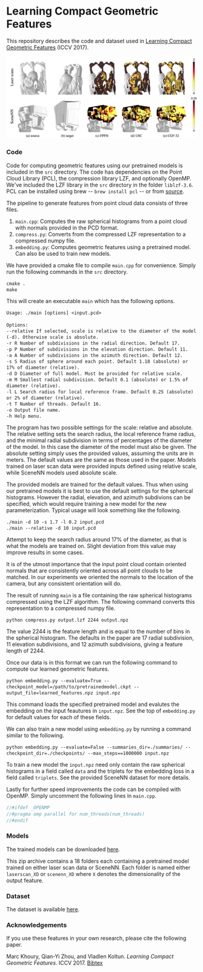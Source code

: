 # Learning Compact Geometric Features

This repository describes the code and dataset used in [Learning Compact Geometric Features](https://arxiv.org/abs/1709.05056) (ICCV 2017).

![](./images/features.png)

### Code

Code for computing geometric features using our pretrained models is included in the `src` directory. The code has dependencies on the Point Cloud Library (PCL), the compression library LZF, and optionally OpenMP. We've included the LZF library in the `src` directory in the folder `liblzf-3.6`. PCL can be installed using brew -- `brew install pcl` -- or from [source](https://github.com/PointCloudLibrary/pcl).

The pipeline to generate features from point cloud data consists of three files.
1. `main.cpp`: Computes the raw spherical histograms from a point cloud with normals provided in the PCD format.
2. `compress.py`: Converts from the compressed LZF representation to a compressed numpy file.
3. `embedding.py`: Computes geometric features using a pretrained model. Can also be used to train new models.

We have provided a cmake file to compile `main.cpp` for convenience. Simply run the following commands in the `src` directory.

```
cmake .
make
```

This will create an executable `main` which has the following options.

```
Usage: ./main [options] <input.pcd>

Options: 
--relative If selected, scale is relative to the diameter of the model (-d). Otherwise scale is absolute.
-r R Number of subdivisions in the radial direction. Default 17.
-p P Number of subdivisions in the elevation direction. Default 11.
-a A Number of subdivisions in the azimuth direction. Default 12.
-s S Radius of sphere around each point. Default 1.18 (absolute) or 17% of diameter (relative).
-d D Diameter of full model. Must be provided for relative scale.
-m M Smallest radial subdivision. Default 0.1 (absolute) or 1.5% of diameter (relative).
-l L Search radius for local reference frame. Default 0.25 (absolute) or 2% of diameter (relative).
-t T Number of threads. Default 16.
-o Output file name.
-h Help menu.
```
The program has two possible settings for the scale: relative and absolute. The relative setting sets the search radius, the local reference frame radius, and the minimal radial subdivision in terms of percentages of the diameter of the model. In this case the diameter of the model must also be given. The absolute setting simply uses the provided values, assuming the units are in meters. The default values are the same as those used in the paper. Models trained on laser scan data were provided inputs defined using relative scale, while SceneNN models used absolute scale.

The provided models are trained for the default values. Thus when using our pretrained models it is best to use the default settings for the spherical histograms. However the radial, elevation, and azimuth subdivions can be specified, which would require training a new model for the new parameterization. Typical usage will look something like the following.

```
./main -d 10 -s 1.7 -l 0.2 input.pcd
./main --relative -d 10 input.pcd
```

Attempt to keep the search radius around 17% of the diameter, as that is what the models are trained on. Slight deviation from this value may improve results in some cases.

It is of the utmost importance that the input point cloud contain oriented normals that are consistently oriented across all point clouds to be matched. In our experiments we oriented the normals to the location of the camera, but any consistent orientation will do.

The result of running `main` is a file containing the raw spherical histograms compressed using the LZF algorithm. The following command converts this representation to a compressed numpy file.

```
python compress.py output.lzf 2244 output.npz
```

The value 2244 is the feature length and is equal to the number of bins in the spherical histogram. The defaults in the paper are 17 radial subdivision, 11 elevation subdivisions, and 12 azimuth subdivisions, giving a feature length of 2244.

Once our data is in this format we can run the following command to compute our learned geometric features.

```
python embedding.py --evaluate=True --checkpoint_model=/path/to/pretrainedmodel.ckpt --output_file=learned_features.npz input.npz
```

This command loads the specified pretrained model and evalutes the embedding on the input feautures in `input.npz`. See the top of `embedding.py` for default values for each of these fields. 

We can also train a new model using `embedding.py` by running a command similar to the following.

```
python embedding.py --evaluate=False --summaries_dir=./summaries/ --checkpoint_dir=./checkpoints/ --max_steps==1000000 input.npz
```
To train a new model the `input.npz` need only contain the raw spherical histograms in a field called `data` and the triplets for the embedding loss in a field called `triplets`. See the provided SceneNN dataset for more details.

Lastly for further speed improvements the code can be compiled with OpenMP. Simply uncomment the following lines in `main.cpp`.

```cpp
//#ifdef _OPENMP
//#pragma omp parallel for num_threads(num_threads)
//#endif
```

### Models

The trained models can be downloaded [here](https://drive.google.com/file/d/0B-ePgl6HF260b2UtVXpjN005cnM/view?usp=sharing). 

This zip archive contains a 18 folders each containing a pretrained model trained on either laser scan data or SceneNN. Each folder is named either `laserscan_XD` or `scenenn_XD` where `X` denotes the dimensionality of the output feature. 

### Dataset

The dataset is available [here](https://marckhoury.github.io/CGF/).

### Acknowledgements
If you use these features in your own research, please cite the following paper.
 
Marc Khoury, Qian-Yi Zhou, and Vladlen Koltun. *Learning Compact Geometric Features*. ICCV 2017. [Bibtex](https://marckhoury.github.io/CGF/bibtex) 
